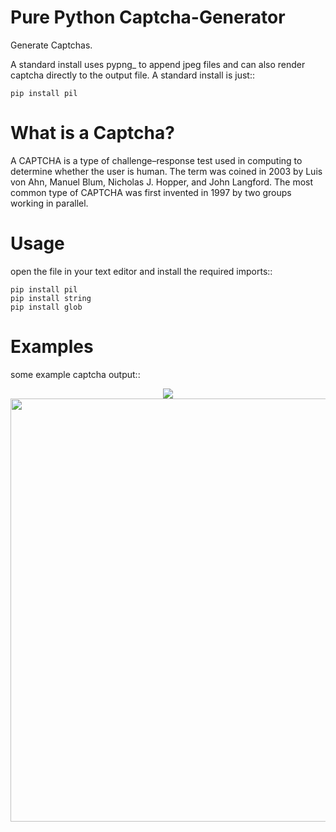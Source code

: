 Pure Python Captcha-Generator
=============================

Generate Captchas.

A standard install uses pypng_ to append jpeg files and can also render captcha directly to the output file. A standard install is just::

    pip install pil

What is a Captcha?
==================

A CAPTCHA is a type of challenge–response test used in computing to determine whether the user is human. 
The term was coined in 2003 by Luis von Ahn, Manuel Blum, Nicholas J. Hopper, and John Langford. 
The most common type of CAPTCHA was first invented in 1997 by two groups working in parallel.

Usage
=====

open the file in your text editor and install the required imports::

    pip install pil
    pip install string 
    pip install glob
    
Examples
=====

some example captcha output::
<p align="center">
    <img src="https://media.discordapp.net/attachments/1031742204575748107/1032068464539603064/unknown.png"/>
    </br>
    <img src="https://cdn.discordapp.com/attachments/694726636138004593/742408546334933002/unknown.png" width="677px"/>
</p>
